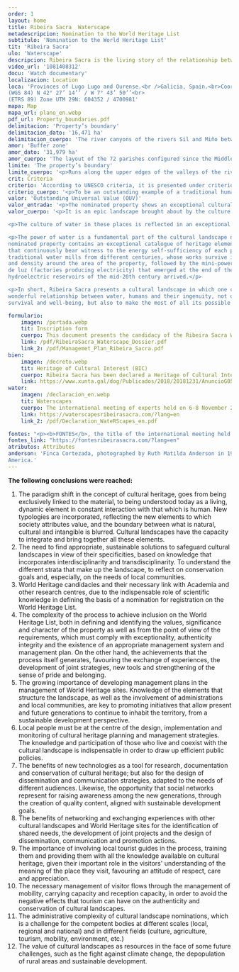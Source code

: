 ```yaml
---
order: 1
layout: home
title: Ribeira Sacra  Waterscape
metadescripcion: Nomination to the World Heritage List
subtitulo: 'Nomination to the World Heritage List'
tit: 'Ribeira Sacra'
ulo: 'Waterscape'
descripcion: Ribeira Sacra is the living story of the relationship between water and mankind, whose ingenuity has sculpted a waterscape over <b class="text-sky-500">more than 1,500 years of continuous occupation</b>
video_url: '1081408312'
docu: 'Watch documentary'
localizacion: Location
loca: 'Provinces of Lugo Lugo and Ourense.<br />Galicia, Spain.<br>Coordinates of Os Peares,<br> where the rivers Sil and Miño meet.<br>
(WGS 84) N 42° 27’ 14’’ / W 7° 43’ 50’’<br>
(ETRS 89) Zone UTM 29N: 604352 / 4700981'
mapa: Map
mapa_url: plano_en.webp
pdf_url: Property_boundaries.pdf
delimitacion: 'Property’s boundary'
delimitacion_dato: '16,471 ha'
delimitacion_cuerpo: 'The river canyons of the rivers Sil and Miño between Santa María de Pesqueiras, to the west, and San Clodio de Ribas de Sil, to the east.'
amor: 'Buffer zone'
amor_dato: '31,979 ha'
amor_cuerpo: 'The layout of the 72 parishes configured since the Middle Ages and that still survive as identity references in the area.'
limite: 'The property’s boundary'
limite_cuerpo: '<p>Runs along the upper edges of the valleys of the rivers Sil and Miño in the sections close to the junction of the two rivers. Its boundary is defined on the ground in what is locally known as <b>bocarribeira</b>, which is the place where the slope changes abruptly, going from values above 30% <i>(ribeiras)</i> to values below 10% <i>(chairas)</i>'
crit: Criteria
criterio: 'According to UNESCO criteria, it is presented under criterion (v)'
criterio_cuerpo: '<p>To be an outstanding example of a traditional human settlement, land-use, or sea-use which is representative of a culture (or cultures), or human interaction with the environment especially when it has become vulnerable under the impact of irreversible change.</p>'
valor: 'Outstanding Universal Value (OUV)'
valor_entrada: '<p>The nominated property shows an exceptional cultural waterscape embedded between the spectacular river canyons located at the confluence of the rivers Sil and Miño (Galicia, Spain), on the Atlantic coast of rainy Iberia, popularly known as Ribeira Sacra.</p>'
valor_cuerpo: '<p>It is an epic landscape brought about by the culture and heritage of water, sustained by its countless streams, brooks and rivers that define its unique identity, beauty, composition and settlement patterns. It illustrates the origin and evolution of a territory sculpted by water and a paradigm of a water culture, in which the traces that have marked its construction over more than 1,500 years of continuous occupation can be vividly recognised, and that has its origins in the ancient hermit and monastic tradition rooted in this area.</p>

<p>The culture of water in these places is reflected in an exceptional water heritage that includes archaeological sites, the water-associated devices of all periods, including an important hydraulic industrial heritage, the unique drainage systems of the <i>socalcos</i> or crop terraces, as well as multiple other vernacular manifestations in the form of sacralised fountains and mines, canals, dams, passes and bridges, river routes and other unique works associated with water.</p>

<p>The power of water is a fundamental part of the cultural landscape narrative. The area of the
nominated property contains an exceptional catalogue of heritage elements of hydraulic use
that continuously bear witness to the energy self-sufficiency of each period, including
traditional water mills from different centuries, whose works survive in exceptional number
and density around the area of the property, followed by the mini-power stations or <i>fábricas</i>
de luz (factories producing electricity) that emerged at the end of the 19th century, until the
hydroelectric reservoirs of the mid-20th century arrived.</p>

<p>In short, Ribeira Sacra presents a cultural landscape in which one can read the story of the
wonderful relationship between water, humans and their ingenuity, not only to ensure their
survival and well-being, but also to make the most of all its possible uses.</p>'

formulario:
    imagen: /portada.webp
    tit: Inscription form 
    cuerpo: This document presents the candidacy of the Ribeira Sacra Waterscape to the World Heritage List
    link: /pdf/RibeiraSacra_Waterscape_Dossier.pdf
    link_2: /pdf/Managemet_Plan_Ribeira_Sacra.pdf
bien:
    imagen: /decreto.webp
    tit: Heritage of Cultural Interest (BIC)
    cuerpo: Ribeira Sacra has been declared a Heritage of Cultural Interest in the Cultural Landscape category since 2018
    link: https://www.xunta.gal/dog/Publicados/2018/20181231/AnuncioG0535-281218-0001_es.html
water:
    imagen: /declaracion_en.webp
    tit: Waterscapes
    cuerpo: The international meeting of experts held on 6-8 November 2023 in Ribeira Sacra concluded with the declaration on Cultural Waterscapes
    link: https://waterscapesribeirasacra.com/?lang=en
    link_2: /pdf/Declaration_WateRScapes_en.pdf

fontes: "<p><b>FONTES</b>, the title of the international meeting held between 27 and 29 October 2024, refers to the more than 900 water springs that flow throughout the Ribeira Sacra territory and that contribute to shaping this extraordinary landscape, and also to the sources of knowledge, an essential factor when dealing with a heritage property.</p>"
fontes_link: "https://fontesribeirasacra.com/?lang=en"
atributos: Attributes
anderson: 'Finca Cortezada, photographed by Ruth Matilda Anderson in 1925.<br>Image provided by The Hispanic Society of
America.'
---
```


**The following conclusions were reached:**

1. The paradigm shift in the concept of cultural heritage, goes from being exclusively linked to the material, to being understood today as a living, dynamic element in constant interaction with that which is human. New typologies are incorporated, reflecting the new elements to which society attributes value, and the boundary between what is natural, cultural and intangible is blurred. Cultural landscapes have the capacity to integrate and bring together all these elements.
2. The need to find appropriate, sustainable solutions to safeguard cultural landscapes in view of their specificities, based on knowledge that incorporates interdisciplinarity and transdisciplinarity. To understand the different strata that make up the landscape, to reflect on conservation goals and, especially, on the needs of local communities.
3. World Heritage candidacies and their necessary link with Academia and other research centres, due to the indispensable role of scientific knowledge in defining the basis of a nomination for registration on the World Heritage List.
4. The complexity of the process to achieve inclusion on the World Heritage List, both in defining and identifying the values, significance and character of the property as well as from the point of view of the requirements, which must comply with exceptionality, authenticity integrity and the existence of an appropriate management system and management plan. On the other hand, the achievements that the process itself generates, favouring the exchange of experiences, the development of joint strategies, new tools and strengthening of the sense of pride and belonging.
5. The growing importance of developing management plans in the management of World Heritage sites. Knowledge of the elements that structure the landscape, as well as the involvement of administrations and local communities, are key to promoting initiatives that allow present and future generations to continue to inhabit the territory, from a sustainable development perspective.
6. Local people must be at the centre of the design, implementation and monitoring of cultural heritage planning and management strategies. The knowledge and participation of those who live and coexist with the cultural landscape is indispensable in order to draw up efficient public policies.
7. The benefits of new technologies as a tool for research, documentation and conservation of cultural heritage; but also for the design of dissemination and communication strategies, adapted to the needs of different audiences. Likewise, the opportunity that social networks represent for raising awareness among the new generations, through the creation of quality content, aligned with sustainable development goals.
8. The benefits of networking and exchanging experiences with other cultural landscapes and World Heritage sites for the identification of shared needs, the development of joint projects and the design of dissemination, communication and promotion actions.
9. The importance of involving local tourist guides in the process, training them and providing them with all the knowledge available on cultural heritage, given their important role in the visitors&#39; understanding of the meaning of the place they visit, favouring an attitude of respect, care and appreciation.
10. The necessary management of visitor flows through the management of mobility, carrying capacity and reception capacity, in order to avoid the negative effects that tourism can have on the authenticity and conservation of cultural landscapes.
11. The administrative complexity of cultural landscape nominations, which is a challenge for the competent bodies at different scales (local, regional and national) and in different fields (culture, agriculture, tourism, mobility, environment, etc.)
12. The value of cultural landscapes as resources in the face of some future challenges, such as the fight against climate change, the depopulation of rural areas and sustainable development.
